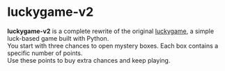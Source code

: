 # luckygame-v2
**luckygame-v2** is a complete rewrite of the original [luckygame](https://github.com/shayanshokry/luckygame), a simple luck-based game built with Python.  
You start with three chances to open mystery boxes. 
Each box contains a specific number of points.  
Use these points to buy extra chances and keep playing.
